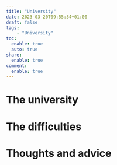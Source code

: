 ```yaml
---
title: "University"
date: 2023-03-20T09:55:54+01:00
draft: false
tags:
    - "University"
toc:
  enable: true
  auto: true
share:
  enable: true
comment:
  enable: true
---
```


# The university

# The difficulties

# Thoughts and advice

